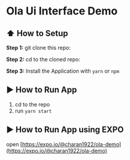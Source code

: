 # Ola Ui Interface Demo


## :arrow_up: How to Setup

**Step 1:** git clone this repo:

**Step 2:** cd to the cloned repo:

**Step 3:** Install the Application with `yarn` or `npm`


## :arrow_forward: How to Run App

1. cd to the repo
2. run `yarn start`


## :arrow_forward: How to Run App using EXPO

open [https://expo.io/@charan1922/ola-demo](https://expo.io/@charan1922/ola-demo) 
